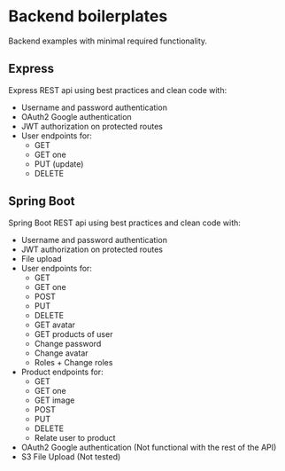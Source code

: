 # Backend boilerplates
Backend examples with minimal required functionality.

## Express
Express REST api using best practices and clean code with:
  - Username and password authentication
  - OAuth2 Google authentication
  - JWT authorization on protected routes
  - User endpoints for:
    - GET
    - GET one
    - PUT (update)
    - DELETE

## Spring Boot
Spring Boot REST api using best practices and clean code with:
  - Username and password authentication
  - JWT authorization on protected routes
  - File upload
  - User endpoints for:
    - GET
    - GET one
    - POST
    - PUT
    - DELETE
    - GET avatar
    - GET products of user
    - Change password
    - Change avatar
    - Roles + Change roles
  - Product endpoints for:
    - GET
    - GET one
    - GET image
    - POST
    - PUT
    - DELETE
    - Relate user to product
  - OAuth2 Google authentication (Not functional with the rest of the API)
  - S3 File Upload (Not tested)
    
